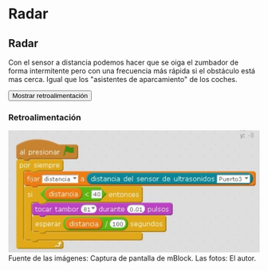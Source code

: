 
# Radar

## Radar

Con el sensor a distancia podemos hacer que se oiga el zumbador de forma intermitente pero con una frecuencia más rápida si el obstáculo está mas cerca. Igual que los "asistentes de aparcamiento" de los coches.

<script type="text/javascript">var feedback44_93text = "Mostrar retroalimentación";</script><input type="button" name="toggle-feedback-44_93" value="Mostrar retroalimentación" class="feedbackbutton" onclick="$exe.toggleFeedback(this,true);return false" />

### Retroalimentación

![](img/radar.jpg)
Fuente de las imágenes: Captura de pantalla de mBlock. Las fotos: El autor.

